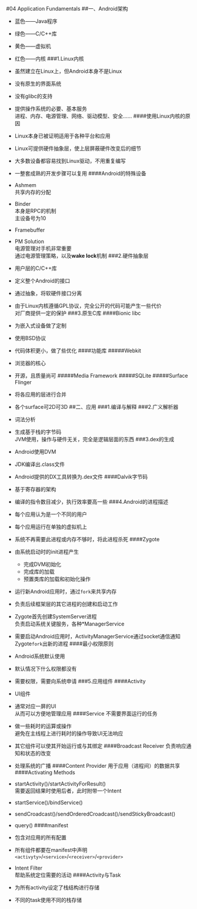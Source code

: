 #04 Application Fundamentals
##一、Android架构
* 蓝色——Java程序
* 绿色——C/C++库
* 黄色——虚拟机
* 红色——内核
###1.Linux内核
* 虽然建立在Linux上，但Android本身不是Linux
* 没有原生的界面系统
* 没有glibc的支持
* 提供操作系统的必要、基本服务  
进程、内存、电源管理、网络、驱动模型、安全……
####使用Linux内核的原因
* Linux本身已被证明适用于各种平台和应用
* Linux可提供硬件抽象层，使上层屏蔽硬件改变后的细节
* 大多数设备都容易找到Linux驱动，不用重复编写
* 一整套成熟的开发步骤可以复用
####Android的特殊设备
* Ashmem  
共享内存的分配
* Binder  
本身是RPC的机制  
主设备号为10
* Framebuffer
* PM Solution  
电源管理对手机非常重要  
通过电源管理策略，以及**wake lock**机制
###2.硬件抽象层
* 用户层的C/C++库
* 定义整个Android的接口
* 通过抽象，将软硬件接口分离
* 由于Linux内核遵循GPL协议，完全公开的代码可能产生一些代价  
对厂商提供一定的保护
###3.原生C库
####Bionic libc
* 为嵌入式设备做了定制
* 使用BSD协议
* 代码体积更小，做了些优化
####功能库
#####Webkit
* 浏览器的核心
* 开源，且质量尚可
#####Media Framework
#####SQLite
#####Surface Flinger
* 将各应用的层进行合并
* 各个surface可2D可3D
##二、应用
###1.编译与解释
###2.广义解析器
* 词法分析
* 生成基于栈的字节码  
JVM使用，操作与硬件无关，完全是逻辑层面的东西
###3.dex的生成
* Android使用DVM
* JDK编译出.class文件
* Android提供的DX工具转换为.dex文件
####Dalvik字节码
* 基于寄存器的架构
* 编译的指令数目减少，执行效率要高一些
###4.Android的进程描述
* 每个应用认为是一个不同的用户
* 每个应用运行在单独的虚拟机上
* 系统不再需要此进程或内存不够时，将此进程杀死
####Zygote
* 由系统启动时的init进程产生
	* 完成DVM初始化
	* 完成库的加载
	* 预置类库的加载和初始化操作
* 运行新Android应用时，通过`fork`来共享内存
* 负责后续框架层的其它进程的创建和启动工作
* Zygote首先创建SystemServer进程  
负责启动系统关键服务，各种*ManagerService
* 需要启动Android应用时，ActivityManagerService通过socket通信通知Zygote`fork`出新的进程
####最小权限原则
* Android系统默认使用
* 默认情况下什么权限都没有
* 需要权限，需要向系统申请
###5.应用组件
####Activity
* UI组件
* 通常对应一屏的UI  
从而可以方便地管理应用
####Service
不需要界面运行的任务

* 做一些耗时的运算或操作  
避免在主线程上进行耗时的操作导致UI无法响应
* 其它组件可以使其开始运行或与其绑定
####Broadcast Receiver
负责响应通知和状态的改变

* 处理系统的广播
####Content Provider
用于应用（进程间）的数据共享
####Activating Methods
* startActivity()/startActivityForResult()  
需要返回结果时使用后者，此时附带一个Intent
* startService()/bindService()
* sendCroadcast()/sendOrderedCroadcast()/sendStickyBroadcast()
* query()
####manifest
* 包含对应用的所有配置
* 所有组件都要在manifest中声明  
`<activyty>`/`<service>`/`<receiver>`/`<provider>`
* Intent Filter  
帮助系统定位需要的活动
####Activity与Task
* 为所有activity设定了栈结构进行存储
* 不同的task使用不同的栈存储